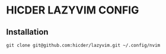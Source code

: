 # HICDER LAZYVIM CONFIG
## Installation
```
git clone git@github.com:hicder/lazyvim.git ~/.config/nvim
```

